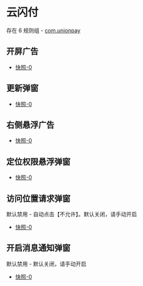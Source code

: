 # 云闪付

存在 6 规则组 - [com.unionpay](/src/apps/com.unionpay.ts)

## 开屏广告

- [快照-0](https://gkd-kit.gitee.io/import/12705391)

## 更新弹窗

- [快照-0](https://gkd-kit.songe.li/import/12727278)

## 右侧悬浮广告

- [快照-0](https://gkd-kit.gitee.io/import/12695699)

## 定位权限悬浮弹窗

- [快照-0](https://gkd-kit.gitee.io/import/12694508)

## 访问位置请求弹窗

默认禁用 - 自动点击【不允许】。默认关闭，请手动开启

- [快照-0](https://gkd-kit.gitee.io/import/12695773)

## 开启消息通知弹窗

默认禁用 - 默认关闭，请手动开启

- [快照-0](https://gkd-kit.gitee.io/import/12695736)
